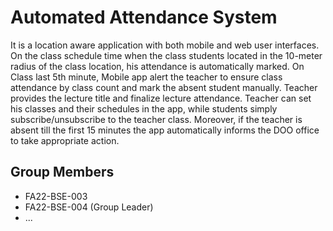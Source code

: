 # Automated Attendance System

It is a location aware application with both mobile and web user interfaces. On the class schedule time when the class students located in the 10-meter radius of the class location, his attendance is automatically marked. On Class last 5th minute, Mobile app alert the teacher to ensure class attendance by class count and mark the absent student manually. Teacher provides the lecture title and finalize lecture attendance. Teacher can set his classes and their schedules in the app, while students simply subscribe/unsubscribe to the teacher class. Moreover, if the teacher is absent till the first 15 minutes the app automatically informs the DOO office to take appropriate action.

## Group Members
* FA22-BSE-003
* FA22-BSE-004 (Group Leader)
* ...
